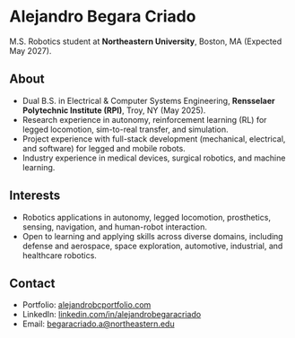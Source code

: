 # Alejandro Begara Criado
M.S. Robotics student at **Northeastern University**, Boston, MA (Expected May 2027).

## About 
- Dual B.S. in Electrical & Computer Systems Engineering, **Rensselaer Polytechnic Institute (RPI)**, Troy, NY (May 2025).
- Research experience in autonomy, reinforcement learning (RL) for legged locomotion, sim-to-real transfer, and simulation.
- Project experience with full-stack development (mechanical, electrical, and software) for legged and mobile robots.
- Industry experience in medical devices, surgical robotics, and machine learning.

## Interests
- Robotics applications in autonomy, legged locomotion, prosthetics, sensing, navigation, and human-robot interaction.
- Open to learning and applying skills across diverse domains, including defense and aerospace, space exploration, automotive, industrial, and healthcare robotics.

## Contact
- Portfolio: [alejandrobcportfolio.com](https://www.alejandrobcportfolio.com/)
- LinkedIn: [linkedin.com/in/alejandrobegaracriado](https://linkedin.com/in/alejandrobegaracriado)
- Email: begaracriado.a@northeastern.edu
